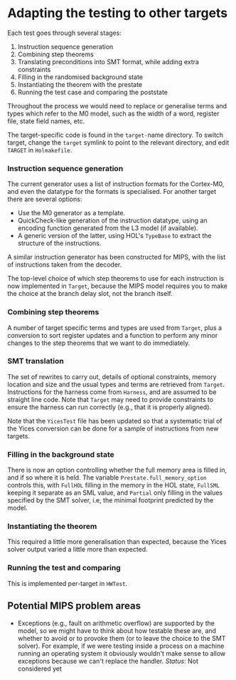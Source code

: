# Adapting the testing to other targets

Each test goes through several stages:

1. Instruction sequence generation
2. Combining step theorems
3. Translating preconditions into SMT format, while adding extra constraints
4. Filling in the randomised background state
5. Instantiating the theorem with the prestate
6. Running the test case and comparing the poststate

Throughout the process we would need to replace or generalise terms and types
which refer to the M0 model, such as the width of a word, register file, state
field names, etc.

The target-specific code is found in the `target-`name directory.  To
switch target, change the `target` symlink to point to the relevant
directory, and edit `TARGET` in `Holmakefile`.

### Instruction sequence generation

The current generator uses a list of instruction formats for the
Cortex-M0, and even the datatype for the formats is specialised.  For
another target there are several options:

* Use the M0 generator as a template.
* QuickCheck-like generation of the instruction datatype, using an encoding
  function generated from the L3 model (if available).
* A generic version of the latter, using HOL's `TypeBase` to extract the
  structure of the instructions.

A similar instruction generator has been constructed for MIPS, with
the list of instructions taken from the decoder.

The top-level choice of which step theorems to use for each
instruction is now implemented in `Target`, because the MIPS model
requires you to make the choice at the branch delay slot, not the
branch itself.

### Combining step theorems

A number of target specific terms and types are used from `Target`,
plus a conversion to sort register updates and a function to perform
any minor changes to the step theorems that we want to do immediately.

### SMT translation

The set of rewrites to carry out, details of optional constraints,
memory location and size and the usual types and terms are retrieved
from `Target`.  Instructions for the harness come from `Harness`, and
are assumed to be straight line code.  Note that `Target` may need to
provide constraints to ensure the harness can run correctly (e.g.,
that it is properly aligned).

Note that the `YicesTest` file has been updated so that a systematic
trial of the Yices conversion can be done for a sample of instructions
from new targets.

### Filling in the background state

There is now an option controlling whether the full memory area is
filled in, and if so where it is held.  The variable
`Prestate.full_memory_option` controls this, with `FullHOL` filling in
the memory in the HOL state, `FullSML` keeping it separate as an SML
value, and `Partial` only filling in the values specified by the SMT
solver, i.e, the minimal footprint predicted by the model.

### Instantiating the theorem

This required a little more generalisation than expected, because the
Yices solver output varied a little more than expected.

### Running the test and comparing

This is implemented per-target in `HWTest`.

## Potential MIPS problem areas

* Exceptions (e.g., fault on arithmetic overflow) are supported by the model,
  so we might have to think about how testable these are, and whether to avoid
  or to provoke them (or to leave the choice to the SMT solver).  For example,
  if we were testing inside a process on a machine running an operating system
  it obviously wouldn't make sense to allow exceptions because we can't
  replace the handler.  *Status*: Not considered yet
